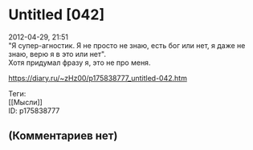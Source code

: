 Untitled [042]
==============

  
2012-04-29, 21:51  
 "Я супер-агностик. Я не просто не знаю, есть бог или нет, я даже не знаю, верю я в это или нет".   
  Хотя придумал фразу я, это не про меня.    
  
<https://diary.ru/~zHz00/p175838777_untitled-042.htm>  
  
Теги:  
[[Мысли]]  
ID: p175838777  


(Комментариев нет)
------------------